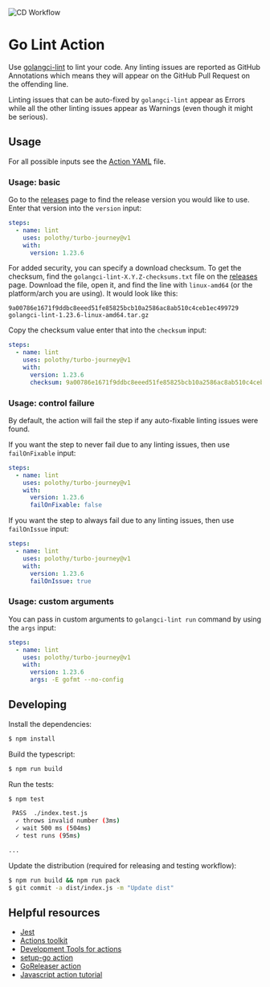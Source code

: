 ![CD Workflow](https://github.com/polothy/turbo-journey/workflows/CD%20Workflow/badge.svg?event=push)

# Go Lint Action

Use [golangci-lint](https://github.com/golangci/golangci-lint) to lint your code. Any linting issues
are reported as GitHub Annotations which means they will appear on the GitHub Pull Request on
the offending line.

Linting issues that can be auto-fixed by `golangci-lint` appear as Errors while all the other
linting issues appear as Warnings (even though it might be serious).

## Usage

For all possible inputs see the [Action YAML](action.yml) file.

### Usage: basic

Go to the [releases](https://github.com/golangci/golangci-lint/releases) page to find
the release version you would like to use.  Enter that version into the `version` input:

```yaml
steps:
  - name: lint
    uses: polothy/turbo-journey@v1
    with:
      version: 1.23.6
```

For added security, you can specify a download checksum. To get the checksum, find the
`golangci-lint-X.Y.Z-checksums.txt` file on the [releases](https://github.com/golangci/golangci-lint/releases)
page. Download the file, open it, and find the line with `linux-amd64` (or the platform/arch you are using).
It would look like this:

```
9a00786e1671f9ddbc8eeed51fe85825bcb10a2586ac8ab510c4ceb1ec499729  golangci-lint-1.23.6-linux-amd64.tar.gz
```

Copy the checksum value enter that into the `checksum` input:

```yaml
steps:
  - name: lint
    uses: polothy/turbo-journey@v1
    with:
      version: 1.23.6
      checksum: 9a00786e1671f9ddbc8eeed51fe85825bcb10a2586ac8ab510c4ceb1ec499729
```

### Usage: control failure

By default, the action will fail the step if any auto-fixable linting issues were found.

If you want the step to never fail due to any linting issues, then use `failOnFixable` input:

```yaml
steps:
  - name: lint
    uses: polothy/turbo-journey@v1
    with:
      version: 1.23.6
      failOnFixable: false
```

If you want the step to always fail due to any linting issues, then use `failOnIssue` input:

```yaml
steps:
  - name: lint
    uses: polothy/turbo-journey@v1
    with:
      version: 1.23.6
      failOnIssue: true
```

### Usage: custom arguments

You can pass in custom arguments to `golangci-lint run` command by using the `args` input:

```yaml
steps:
  - name: lint
    uses: polothy/turbo-journey@v1
    with:
      version: 1.23.6
      args: -E gofmt --no-config
```

## Developing

Install the dependencies:
```bash
$ npm install
```

Build the typescript:
```bash
$ npm run build
```

Run the tests:  
```bash
$ npm test

 PASS  ./index.test.js
  ✓ throws invalid number (3ms)
  ✓ wait 500 ms (504ms)
  ✓ test runs (95ms)

...
```

Update the distribution (required for releasing and testing workflow):
```bash
$ npm run build && npm run pack
$ git commit -a dist/index.js -m "Update dist"
```

## Helpful resources

* [Jest](https://jestjs.io/docs/en/getting-started)
* [Actions toolkit](https://github.com/actions/toolkit)
* [Development Tools for actions](https://help.github.com/en/actions/reference/development-tools-for-github-actions)
* [setup-go action](https://github.com/actions/setup-go)
* [GoReleaser action](https://github.com/goreleaser/goreleaser-action)
* [Javascript action tutorial](https://help.github.com/en/actions/building-actions/creating-a-javascript-action)
